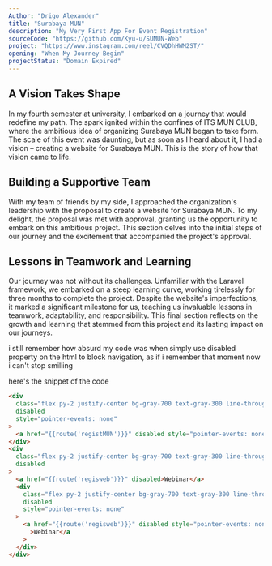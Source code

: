```yaml
---
Author: "Drigo Alexander"
title: "Surabaya MUN"
description: "My Very First App For Event Registration"
sourceCode: "https://github.com/Kyu-u/SUMUN-Web"
project: "https://www.instagram.com/reel/CVQDhHWM2ST/"
opening: "When My Journey Begin"
projectStatus: "Domain Expired"
---
```


<!-- <AlertProse>This Project Has Taken Down Due To Domain Expired</AlertProse> -->

## A Vision Takes Shape

In my fourth semester at university, I embarked on a journey that would redefine my path. The spark ignited within the confines of ITS MUN CLUB, where the ambitious idea of organizing Surabaya MUN began to take form. The scale of this event was daunting, but as soon as I heard about it, I had a vision – creating a website for Surabaya MUN. This is the story of how that vision came to life.

## Building a Supportive Team

With my team of friends by my side, I approached the organization's leadership with the proposal to create a website for Surabaya MUN. To my delight, the proposal was met with approval, granting us the opportunity to embark on this ambitious project. This section delves into the initial steps of our journey and the excitement that accompanied the project's approval.

## Lessons in Teamwork and Learning

Our journey was not without its challenges. Unfamiliar with the Laravel framework, we embarked on a steep learning curve, working tirelessly for three months to complete the project. Despite the website's imperfections, it marked a significant milestone for us, teaching us invaluable lessons in teamwork, adaptability, and responsibility. This final section reflects on the growth and learning that stemmed from this project and its lasting impact on our journeys.

i still remember how absurd my code was when simply use disabled property on the html to block navigation, as if i remember that moment now i can't stop smilling

here's the snippet of the code

```html
<div
  class="flex py-2 justify-center bg-gray-700 text-gray-300 line-through "
  disabled
  style="pointer-events: none"
>
  <a href="{{route('registMUN')}}" disabled style="pointer-events: none">MUN</a>
</div>
<div
  class="flex py-2 justify-center bg-gray-700 text-gray-300 line-through "
  disabled
>
  <a href="{{route('regisweb')}}" disabled>Webinar</a>
  <div
    class="flex py-2 justify-center bg-gray-700 text-gray-300 line-through "
    disabled
    style="pointer-events: none"
  >
    <a href="{{route('regisweb')}}" disabled style="pointer-events: none"
      >Webinar</a
    >
  </div>
</div>
```
